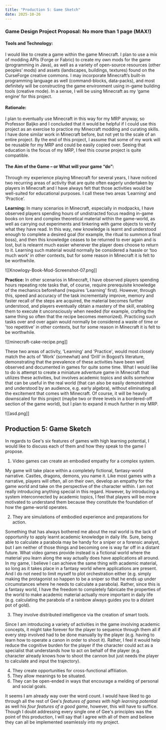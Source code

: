 ```yaml
---
title: "Production 5: Game Sketch"
date: 2025-10-26
---
```

### Game Design Project Proposal: No more than 1 page (MAX!)

#### Tools and Technology:

I would like to create a game within the game Minecraft. I plan to use a mix of modding APIs (Forge or Fabric) to create my own mods for the game (programming in Java), as well as a variety of open-source resources (other peoples’ mods) and assets (landscapes, buildings, textures) found on the CurseForge creative commons. I may incorporate Minecraft’s built-in programming language as well (command-blocks, data-packs), and most definitely will be constructing the game environment using in-game building tools (creative mode). In a sense, I will be using Minecraft as my ‘game engine’ for this project.

#### Rationale:

I plan to eventually use Minecraft in this way for my MRP anyway, so Professor Baljko and I concluded that it would be helpful if I could use this project as an exercise to practice my Minecraft modding and curating skills. I have done similar work in Minecraft before, but not yet to the scale of an entire project. By the end of this project, I assume that some of my work will be reusable for my MRP and could be easily copied over. Seeing that education is the focus of my MRP, I feel this course project is quite compatible.

#### The Aim of the Game – or What will your game “do”: 

Through my experience playing Minecraft for several years, I have noticed two recurring areas of activity that are quite often eagerly undertaken by players in Minecraft and I have always felt that those activities would be well-suited for educational purposes. I call these two areas ‘Learning’ and ‘Practice’. 

**Learning:** In many scenarios in Minecraft, especially in modpacks, I have observed players spending hours of undistracted focus reading in-game books on lore and complex theoretical material within the game-world, as well as carrying out experiments and tinkering with game objects to verify what they have read. In this way, new knowledge is learnt and understood enough to complete a desired goal (for example, the ritual to summon a final boss), and then this knowledge ceases to be returned to ever again and is lost, but is relearnt much easier whenever the player does choose to return to it. Learning such material would normally be considered a hassle or ‘too much work’ in other contexts, but for some reason in Minecraft it is felt to be worthwhile.

![[Knowlogy-Book-Mod-Screenshot-07.png]]

**Practice:** In other scenarios in Minecraft, I have observed players spending hours repeating rote tasks that, of course, require prerequisite knowledge of the mechanics beforehand (requires 'Learning' first). However, through this, speed and accuracy of the task incrementally improve, memory and faster recall of the steps are acquired, the material becomes further understood, and players eventually obtain a mastery of the skill, enabling them to execute it unconsciously when needed (for example, crafting the same thing so often that the recipe becomes memorized). Practicing such tasks over and over again would normally be considered a waste of time or 'too repetitive' in other contexts, but for some reason in Minecraft it is felt to be worthwhile.

![[minecraft-cake-recipe.png]]

These two areas of activity, 'Learning' and 'Practice', would most closely match the acts of ‘Work’ (somewhat) and ‘Drill’ in Bogost’s literature, demonstrating that the prevalence of these activities have been well observed and documented in games for quite some time. What I would like to do is attempt to create a miniature adventure game in Minecraft that utilizes these activities, but involves academic topics and skills somehow that can be useful in the real world (that can also be easily demonstrated and understood by an audience, e.g. early algebra), without eliminating all the excitement that comes with Minecraft. Of course, it will be heavily downscaled for this project (maybe two or three levels in a bordered-off section of the game world), but I plan to expand it much further in my MRP.

![[asd.png]]
## Production 5: Game Sketch

In regards to Gee's six features of games with high learning potential, I would like to discuss each of them and how they speak to the game I propose.

1. Video games can create an embodied empathy for a complex system.

My game will take place within a completely fictional, fantasy-world narrative. Castles, dragons, demons, you name it. Like most games with a narrative, players will often, all on their own, develop an empathy for the game world and take on the perspective of the character within. I am not really introducing anything special in this regard. However, by introducing a system interconnected by academic topics, I feel that players will be more motivated to understand them because they constitute the foundation of how the game-world operates.

2. They are simulations of embodied experience and preparations for action.

Something that has always bothered me about the real world is the lack of opportunity to apply learnt academic knowledge in daily life. Sure, being able to calculate a parabola may be handy for a sniper or a forensic analyst, but I am neither of those things and becoming one is way far off in a distant future. What video games provide instead is a fictional world where the material you learn along the way actually does have applications all around. In my game, I believe I can achieve the same thing with academic material, so long as it takes place in a fantasy world where applications are present. And I do not need to limit myself to plot orchestration either (e.g. simply making the protagonist so happen to be a sniper so that he ends up under circumstances where he needs to calculate a parabola). Rather, since this is a fantasy world, I have the freedom to completely fabricate the properties of the world to make academic material actually more important in daily life (e.g. calculating the parabola of a rainbow always guides you to a distant pot of gold). 

3. They involve distributed intelligence via the creation of smart tools.

Since I am introducing a variety of activities in the game involving academic concepts, it might take forever for the player to sequence through them all if every step involved had to be done manually by the player (e.g. having to learn how to operate a canon in order to shoot it). Rather, I feel it would help reduce the cognitive burden for the player if the character could act as a specialist that understands how to act on behalf of the player (e.g. character already knows how to shoot the cannon but just needs the player to calculate and input the trajectory).

4. They create opportunities for cross-functional affiliation.
5. They allow meanings to be situated.
6. They can be open-ended in ways that encourage a melding of personal and social goals.

It seems I am already way over the word count. I would have liked to go through all the rest of Gee's *features of games with high learning potential* as well his *four features of a good game*, however, this will have to suffice. Though I doubt addressing every single one of Gee's principles was the point of this production, I will say that I agree with all of them and believe they can all be implemented seamlessly into my project.  